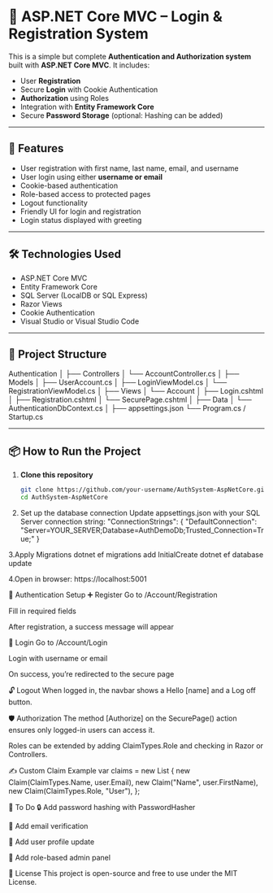 # 🔐 ASP.NET Core MVC – Login & Registration System

This is a simple but complete **Authentication and Authorization system** built with **ASP.NET Core MVC**. It includes:

- User **Registration**
- Secure **Login** with Cookie Authentication
- **Authorization** using Roles
- Integration with **Entity Framework Core**
- Secure **Password Storage** (optional: Hashing can be added)

---

## 🚀 Features

- User registration with first name, last name, email, and username
- User login using either **username or email**
- Cookie-based authentication
- Role-based access to protected pages
- Logout functionality
- Friendly UI for login and registration
- Login status displayed with greeting

---

## 🛠️ Technologies Used

- ASP.NET Core MVC
- Entity Framework Core
- SQL Server (LocalDB or SQL Express)
- Razor Views
- Cookie Authentication
- Visual Studio or Visual Studio Code

---


## 📂 Project Structure

Authentication
│
├── Controllers
│ └── AccountController.cs
│
├── Models
│ ├── UserAccount.cs
│ ├── LoginViewModel.cs
│ └── RegistrationViewModel.cs
│
├── Views
│ └── Account
│ ├── Login.cshtml
│ ├── Registration.cshtml
│ └── SecurePage.cshtml
│
├── Data
│ └── AuthenticationDbContext.cs
│
├── appsettings.json
└── Program.cs / Startup.cs


---

## 📦 How to Run the Project

1. **Clone this repository**
   ```bash
   git clone https://github.com/your-username/AuthSystem-AspNetCore.git
   cd AuthSystem-AspNetCore

2. Set up the database connection
Update appsettings.json with your SQL Server connection string:
"ConnectionStrings": {
  "DefaultConnection": "Server=YOUR_SERVER;Database=AuthDemoDb;Trusted_Connection=True;"
}

3.Apply Migrations
dotnet ef migrations add InitialCreate
dotnet ef database update

4.Open in browser: https://localhost:5001

🔐 Authentication Setup
➕ Register
Go to /Account/Registration

Fill in required fields

After registration, a success message will appear

🔑 Login
Go to /Account/Login

Login with username or email

On success, you’re redirected to the secure page

🔓 Logout
When logged in, the navbar shows a Hello [name] and a Log off button.

🛡️ Authorization
The method [Authorize] on the SecurePage() action ensures only logged-in users can access it.

Roles can be extended by adding ClaimTypes.Role and checking in Razor or Controllers.

✍️ Custom Claim Example
var claims = new List<Claim>
{
    new Claim(ClaimTypes.Name, user.Email),
    new Claim("Name", user.FirstName),
    new Claim(ClaimTypes.Role, "User"),
};

📌 To Do
🔒 Add password hashing with PasswordHasher<T>

📧 Add email verification

🔁 Add user profile update

👮 Add role-based admin panel

📃 License
This project is open-source and free to use under the MIT License.
